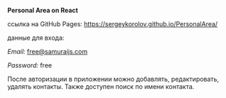 **Personal Area on React**

ссылка на GitHub Pages: https://sergeykorolov.github.io/PersonalArea/

данные для входа:

_Email:_ free@samuraijs.com

_Password:_ free

После авторизации в приложении можно добавлять, редактировать, удалять контакты.
Также доступен поиск по имени контакта.